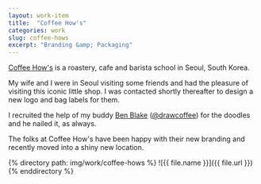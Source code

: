 ```yaml
---
layout: work-item
title:  "Coffee How's"
categories: work
slug: coffee-hows
excerpt: "Branding &amp; Packaging"
---
```

[Coffee How's](https://www.facebook.com/coffeehows) is a roastery, cafe and barista school in Seoul, South Korea. 

My wife and I were in Seoul visiting some friends and had the pleasure of visiting this iconic little shop. I was contacted shortly thereafter to design a new logo and bag labels for them. 

I recruited the help of my buddy [Ben Blake](http://drawcoffee.com) ([@drawcoffee](http://twitter.com/drawcoffee)) for the doodles and he nailed it, as always. 

The folks at Coffee How's have been happy with their new branding and recently moved into a shiny new location. 

{% directory path: img/work/coffee-hows %}
  ![{{ file.name }}]({{ file.url }})
{% enddirectory %}